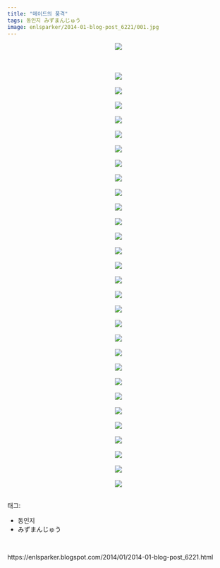 ```yaml
---
title: "메이드의 품격"
tags: 동인지 みずまんじゅう
image: enlsparker/2014-01-blog-post_6221/001.jpg
---
```

<div class="article">
<div class="post-body entry-content" id="post-body-6607302441058012624" itemprop="description articleBody">
<div class="separator" style="clear: both; text-align: center;">
<a href="//2.bp.blogspot.com/-Trx92gqXz0A/UuKsdTl84YI/AAAAAAAAFGE/D8E8yWcM_tk/s1600/1202372181_001.jpg" imageanchor="1" style="margin-left: 1em; margin-right: 1em;"><img border="0" src="{{ site.nasurl }}/enlsparker/2014-01-blog-post_6221/1202372181_001.jpg"/></a></div>
<br/>
<a name="more"></a><br/>
<br/>
<div class="separator" style="clear: both; text-align: center;">
<a href="//3.bp.blogspot.com/-eMEKiyvxS9w/UuKsdMiCqSI/AAAAAAAAFF8/X1g2PgdqHps/s1600/1202372181_002.jpg" imageanchor="1" style="margin-left: 1em; margin-right: 1em;"><img border="0" src="{{ site.nasurl }}/enlsparker/2014-01-blog-post_6221/1202372181_002.jpg"/></a></div>
<br/>
<div class="separator" style="clear: both; text-align: center;">
<a href="//2.bp.blogspot.com/-kLR6IyYGpdw/UuKscnGXkoI/AAAAAAAAFF4/1qnWUrzZ78o/s1600/1202372181_003.jpg" imageanchor="1" style="margin-left: 1em; margin-right: 1em;"><img border="0" src="{{ site.nasurl }}/enlsparker/2014-01-blog-post_6221/1202372181_003.jpg"/></a></div>
<br/>
<div class="separator" style="clear: both; text-align: center;">
<a href="//1.bp.blogspot.com/-VBYuykCGnNA/UuKseYPXFqI/AAAAAAAAFGM/IkkN-RA1FRg/s1600/1202372181_004.jpg" imageanchor="1" style="margin-left: 1em; margin-right: 1em;"><img border="0" src="{{ site.nasurl }}/enlsparker/2014-01-blog-post_6221/1202372181_004.jpg"/></a></div>
<br/>
<div class="separator" style="clear: both; text-align: center;">
<a href="//4.bp.blogspot.com/-oJsydoSGXp8/UuKsfkUvRZI/AAAAAAAAFGY/Lk7ioLc83ao/s1600/1202372181_005.jpg" imageanchor="1" style="margin-left: 1em; margin-right: 1em;"><img border="0" src="{{ site.nasurl }}/enlsparker/2014-01-blog-post_6221/1202372181_005.jpg"/></a></div>
<br/>
<div class="separator" style="clear: both; text-align: center;">
<a href="//2.bp.blogspot.com/-NlYto8Q1W04/UuKsgSDD0OI/AAAAAAAAFGg/3oYaJ1c1Qyc/s1600/1202372181_006.jpg" imageanchor="1" style="margin-left: 1em; margin-right: 1em;"><img border="0" src="{{ site.nasurl }}/enlsparker/2014-01-blog-post_6221/1202372181_006.jpg"/></a></div>
<br/>
<div class="separator" style="clear: both; text-align: center;">
<a href="//3.bp.blogspot.com/-ft1o-9kOqXA/UuKsg1yv4UI/AAAAAAAAFGk/kT4SCMUqWNY/s1600/1202372181_007.jpg" imageanchor="1" style="margin-left: 1em; margin-right: 1em;"><img border="0" src="{{ site.nasurl }}/enlsparker/2014-01-blog-post_6221/1202372181_007.jpg"/></a></div>
<br/>
<div class="separator" style="clear: both; text-align: center;">
<a href="//2.bp.blogspot.com/-XtZCCB13Kh0/UuKshr1-HgI/AAAAAAAAFGw/fppV2hzfIZQ/s1600/1202372181_008.jpg" imageanchor="1" style="margin-left: 1em; margin-right: 1em;"><img border="0" src="{{ site.nasurl }}/enlsparker/2014-01-blog-post_6221/1202372181_008.jpg"/></a></div>
<br/>
<div class="separator" style="clear: both; text-align: center;">
<a href="//2.bp.blogspot.com/-1jj43uGE_hA/UuKsiWCgxYI/AAAAAAAAFHA/MOs1CLyOu8o/s1600/1202372181_009.jpg" imageanchor="1" style="margin-left: 1em; margin-right: 1em;"><img border="0" src="{{ site.nasurl }}/enlsparker/2014-01-blog-post_6221/1202372181_009.jpg"/></a></div>
<br/>
<div class="separator" style="clear: both; text-align: center;">
<a href="//2.bp.blogspot.com/-SUWzhmNAygs/UuKsiwx7wFI/AAAAAAAAFHI/1P74ng09zUg/s1600/1202372181_010.jpg" imageanchor="1" style="margin-left: 1em; margin-right: 1em;"><img border="0" src="{{ site.nasurl }}/enlsparker/2014-01-blog-post_6221/1202372181_010.jpg"/></a></div>
<br/>
<div class="separator" style="clear: both; text-align: center;">
<a href="//3.bp.blogspot.com/-NRzms8cj9qE/UuKsjtt-UaI/AAAAAAAAFHc/FUWd-aOKRPQ/s1600/1202372181_011.jpg" imageanchor="1" style="margin-left: 1em; margin-right: 1em;"><img border="0" src="{{ site.nasurl }}/enlsparker/2014-01-blog-post_6221/1202372181_011.jpg"/></a></div>
<br/>
<div class="separator" style="clear: both; text-align: center;">
<a href="//3.bp.blogspot.com/-ecrM7I8Is7U/UuKskjQar_I/AAAAAAAAFHk/T-cx1v_M9r4/s1600/1202372181_012.jpg" imageanchor="1" style="margin-left: 1em; margin-right: 1em;"><img border="0" src="{{ site.nasurl }}/enlsparker/2014-01-blog-post_6221/1202372181_012.jpg"/></a></div>
<br/>
<div class="separator" style="clear: both; text-align: center;">
<a href="//3.bp.blogspot.com/-ZoKyHFIGkf4/UuKslTtL_8I/AAAAAAAAFH4/xsWquWmZnqQ/s1600/1202372181_013.jpg" imageanchor="1" style="margin-left: 1em; margin-right: 1em;"><img border="0" src="{{ site.nasurl }}/enlsparker/2014-01-blog-post_6221/1202372181_013.jpg"/></a></div>
<br/>
<div class="separator" style="clear: both; text-align: center;">
<a href="//3.bp.blogspot.com/-p7xzYQ6nuR0/UuKsmRP97QI/AAAAAAAAFIA/nJPVq2kskh8/s1600/1202372181_014.jpg" imageanchor="1" style="margin-left: 1em; margin-right: 1em;"><img border="0" src="{{ site.nasurl }}/enlsparker/2014-01-blog-post_6221/1202372181_014.jpg"/></a></div>
<br/>
<div class="separator" style="clear: both; text-align: center;">
<a href="//1.bp.blogspot.com/-gTLIzW-iEes/UuKsm2809iI/AAAAAAAAFII/To-0enfwZ2s/s1600/1202372181_015.jpg" imageanchor="1" style="margin-left: 1em; margin-right: 1em;"><img border="0" src="{{ site.nasurl }}/enlsparker/2014-01-blog-post_6221/1202372181_015.jpg"/></a></div>
<br/>
<div class="separator" style="clear: both; text-align: center;">
<a href="//1.bp.blogspot.com/-AJPKskvr1iw/UuKsnwRUDSI/AAAAAAAAFIg/RGKfNZEV0ug/s1600/1202372181_016.jpg" imageanchor="1" style="margin-left: 1em; margin-right: 1em;"><img border="0" src="{{ site.nasurl }}/enlsparker/2014-01-blog-post_6221/1202372181_016.jpg"/></a></div>
<br/>
<div class="separator" style="clear: both; text-align: center;">
<a href="//3.bp.blogspot.com/-Lc6jAWX7WPI/UuKsolRVbyI/AAAAAAAAFI0/qOQd0FpinhY/s1600/1202372181_017.jpg" imageanchor="1" style="margin-left: 1em; margin-right: 1em;"><img border="0" src="{{ site.nasurl }}/enlsparker/2014-01-blog-post_6221/1202372181_017.jpg"/></a></div>
<br/>
<div class="separator" style="clear: both; text-align: center;">
<a href="//2.bp.blogspot.com/-3c9ddg75k-Y/UuKso_K65mI/AAAAAAAAFI4/ntGsiXYCgLo/s1600/1202372181_018.jpg" imageanchor="1" style="margin-left: 1em; margin-right: 1em;"><img border="0" src="{{ site.nasurl }}/enlsparker/2014-01-blog-post_6221/1202372181_018.jpg"/></a></div>
<br/>
<div class="separator" style="clear: both; text-align: center;">
<a href="//2.bp.blogspot.com/-rK2huMimPgc/UuKssPz7IYI/AAAAAAAAFJ0/z4a6Ie4nVhk/s1600/1202372181_019.jpg" imageanchor="1" style="margin-left: 1em; margin-right: 1em;"><img border="0" src="{{ site.nasurl }}/enlsparker/2014-01-blog-post_6221/1202372181_019.jpg"/></a></div>
<br/>
<div class="separator" style="clear: both; text-align: center;">
<a href="//4.bp.blogspot.com/-BmOg3VnFAw8/UuKsrK0S5sI/AAAAAAAAFJg/bk-2JUIv5Eo/s1600/1202372181_020.jpg" imageanchor="1" style="margin-left: 1em; margin-right: 1em;"><img border="0" src="{{ site.nasurl }}/enlsparker/2014-01-blog-post_6221/1202372181_020.jpg"/></a></div>
<br/>
<div class="separator" style="clear: both; text-align: center;">
<a href="//4.bp.blogspot.com/-TJl4b3fZPLo/UuKsrS0QaHI/AAAAAAAAFJc/_DdOXEDANUA/s1600/1202372181_021.jpg" imageanchor="1" style="margin-left: 1em; margin-right: 1em;"><img border="0" src="{{ site.nasurl }}/enlsparker/2014-01-blog-post_6221/1202372181_021.jpg"/></a></div>
<br/>
<div class="separator" style="clear: both; text-align: center;">
<a href="//4.bp.blogspot.com/-y6g-rQHcHr0/UuKstZKaRAI/AAAAAAAAFKE/rA5txadLbYU/s1600/1202372181_022.jpg" imageanchor="1" style="margin-left: 1em; margin-right: 1em;"><img border="0" src="{{ site.nasurl }}/enlsparker/2014-01-blog-post_6221/1202372181_022.jpg"/></a></div>
<br/>
<div class="separator" style="clear: both; text-align: center;">
<a href="//4.bp.blogspot.com/-dW6P4dQTIh4/UuKstcXTRSI/AAAAAAAAFKA/8qx8nMFHhos/s1600/1202372181_023.jpg" imageanchor="1" style="margin-left: 1em; margin-right: 1em;"><img border="0" src="{{ site.nasurl }}/enlsparker/2014-01-blog-post_6221/1202372181_023.jpg"/></a></div>
<br/>
<div class="separator" style="clear: both; text-align: center;">
<a href="//2.bp.blogspot.com/-cl-tSt1hZyY/UuKsubHl2_I/AAAAAAAAFKQ/GluNUTm3z2g/s1600/1202372181_024.jpg" imageanchor="1" style="margin-left: 1em; margin-right: 1em;"><img border="0" src="{{ site.nasurl }}/enlsparker/2014-01-blog-post_6221/1202372181_024.jpg"/></a></div>
<br/>
<div class="separator" style="clear: both; text-align: center;">
<a href="//2.bp.blogspot.com/-t8AWhoplNE4/UuKsvZVmtgI/AAAAAAAAFKY/qgrrI_mz1x0/s1600/1202372181_025.jpg" imageanchor="1" style="margin-left: 1em; margin-right: 1em;"><img border="0" src="{{ site.nasurl }}/enlsparker/2014-01-blog-post_6221/1202372181_025.jpg"/></a></div>
<br/>
<div class="separator" style="clear: both; text-align: center;">
<a href="//2.bp.blogspot.com/-UuzK-4_m7FA/UuKsvIbw1bI/AAAAAAAAFKU/-V9uRe4Kyu0/s1600/1202372181_026.jpg" imageanchor="1" style="margin-left: 1em; margin-right: 1em;"><img border="0" src="{{ site.nasurl }}/enlsparker/2014-01-blog-post_6221/1202372181_026.jpg"/></a></div>
<br/>
<div class="separator" style="clear: both; text-align: center;">
<a href="//3.bp.blogspot.com/-c_OqKCx7uNI/UuKswFkbu3I/AAAAAAAAFKk/WdKm8T_nVsY/s1600/1202372181_027.jpg" imageanchor="1" style="margin-left: 1em; margin-right: 1em;"><img border="0" src="{{ site.nasurl }}/enlsparker/2014-01-blog-post_6221/1202372181_027.jpg"/></a></div>
<br/>
<div class="separator" style="clear: both; text-align: center;">
<a href="//3.bp.blogspot.com/-eCFouuNDURA/UuKswn8JyNI/AAAAAAAAFKs/2ZULU3iRWH8/s1600/1202372181_028.jpg" imageanchor="1" style="margin-left: 1em; margin-right: 1em;"><img border="0" src="{{ site.nasurl }}/enlsparker/2014-01-blog-post_6221/1202372181_028.jpg"/></a></div>
<br/>
<div class="separator" style="clear: both; text-align: center;">
<a href="//1.bp.blogspot.com/-IKIypDoJSYE/UuKsxNvYMpI/AAAAAAAAFK0/jDgW6T2bYyk/s1600/1202372181_029.jpg" imageanchor="1" style="margin-left: 1em; margin-right: 1em;"><img border="0" src="{{ site.nasurl }}/enlsparker/2014-01-blog-post_6221/1202372181_029.jpg"/></a></div>
<br/>
<div class="separator" style="clear: both; text-align: center;">
<a href="//4.bp.blogspot.com/-rv-0CvLrfso/UuKsxggSMmI/AAAAAAAAFK4/TnoRxDMHuGg/s1600/1202372181_030.jpg" imageanchor="1" style="margin-left: 1em; margin-right: 1em;"><img border="0" src="{{ site.nasurl }}/enlsparker/2014-01-blog-post_6221/1202372181_030.jpg"/></a></div>
<br/>
<div style="clear: both;"></div>
</div></div><div class="tagTrail">
<p>태그: </p>
<ul>
<li>동인지</li>
<li>みずまんじゅう</li>
</ul>
</div>
<br/>
<p id="refer">https://enlsparker.blogspot.com/2014/01/2014-01-blog-post_6221.html</p>
<br/>
